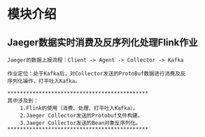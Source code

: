 # 模块介绍
## Jaeger数据实时消费及反序列化处理Flink作业
    Jaeger的数据上报流程：Client -> Agent -> Collector -> Kafka
    
    作业定位：处于Kafka后，对Collector发送的ProtoBuf数据进行消费及反
    序列化操作，打平吐入Kafka。
    
    ********************************************* 
    其中涉及到：
        1.Flink的使用（消费、处理、打平吐入Kafka）。
        2.Jaeger Collector发送的Protobuf文件构建。
        3.Jaeger Collector发送的Bean对象反序列化。
    *********************************************